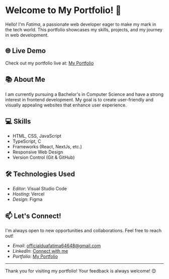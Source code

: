 # Welcome to My Portfolio! 🌟

Hello! I'm *Fatima*, a passionate web developer eager to make my mark in the tech world. This portfolio showcases my skills, projects, and my journey in web development.

## 🌐 Live Demo

Check out my portfolio live at: [My Portfolio](https://df-24-portfolio.vercel.app/)

## 📚 About Me

I am currently pursuing a Bachelor's in Computer Science and have a strong interest in frontend development. My goal is to create user-friendly and visually appealing websites that enhance user experience.

## 💻 Skills

- HTML, CSS, JavaScript
- TypeScript, C
- Frameworks (React, NextJs, etc.)
- Responsive Web Design
- Version Control (Git & GitHub)

## 🛠️ Technologies Used

- *Editor*: Visual Studio Code
- *Hosting*: Vercel
- *Design*: Figma

## 📫 Let's Connect!

I'm always open to new opportunities and collaborations. Feel free to reach out!

- *Email*: [officialduafatima64648@gmail.com](mailto:officialduafatima64648@gmail.com)
- *LinkedIn*: [Connect with me](https://www.linkedin.com/in/dua-fatima-906208258/)
- *Portfolio*: [My Portfolio](https://df-24-portfolio.vercel.app/)

---

Thank you for visiting my portfolio! Your feedback is always welcome! 😊
